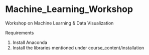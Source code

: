 # Machine_Learning_Workshop

Workshop on Machine Learning & Data Visualization



Requirements
1. Install Anaconda
2. Install the libraries mentioned under course_content/installation
